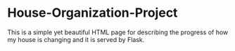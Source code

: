 # House-Organization-Project
This is a simple yet beautiful HTML page for describing the progress of how my house is changing and it is served by Flask.
